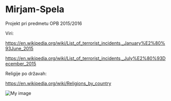 # Mirjam-Spela
Projekt pri predmetu OPB 2015/2016

Viri:

https://en.wikipedia.org/wiki/List_of_terrorist_incidents,_January%E2%80%93June_2015

https://en.wikipedia.org/wiki/List_of_terrorist_incidents,_July%E2%80%93December_2015

Religije po državah:

https://en.wikipedia.org/wiki/Religions_by_country

![My image](username.github.com/repository/img/ERdiagram.png)
